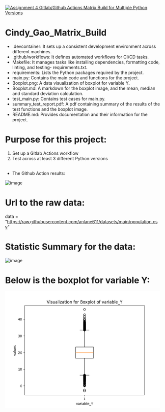 [![Assignment 4 Gitlab/Github Actions Matrix Build for Multiple Python Versions](https://github.com/nogibjj/Cindy_Gao_Matrix_Build/actions/workflows/actions.yml/badge.svg)](https://github.com/nogibjj/Cindy_Gao_Matrix_Build/actions/workflows/actions.yml)
# Cindy_Gao_Matrix_Build

- .devcontainer: It sets up a consistent development environment across different machines.
- .github/workflows: It defines automated workflows for CI/CD tasks.
- Makefile: It manages tasks like installing dependencies, formatting code, linting, and testing- requirements.txt.
- requirements: Lists the Python packages required by the project.
- main.py: Contains the main code and functions for the project.
- Boxplot.png: A data visualization of boxplot for variable Y.
- Boxplot.md: A markdown for the boxplot image, and the mean, median and standard deviation calculation.
- test_main.py: Contains test cases for main.py.
- summary_test_report.pdf: A pdf containing summary of the results of the test functions and the boxplot image.
- README.md: Provides documentation and their information for the project.


# Purpose for this project:
1. Set up a Gitlab Actions workflow
2. Test across at least 3 different Python versions <br><br>
- The Github Action results:
<img width="356" alt="image" src="https://github.com/user-attachments/assets/50a75702-14c2-4d66-b851-4b313fb7add9">



# Url to the raw data:
data = "https://raw.githubusercontent.com/anlane611/datasets/main/population.csv"


# Statistic Summary for the data:
<img width="478" alt="image" src="https://github.com/user-attachments/assets/58819caf-97d1-443c-86f6-a6360bca79c5">



# Below is the boxplot for variable Y:
![Boxplot for Variable Y](boxplot.png)






